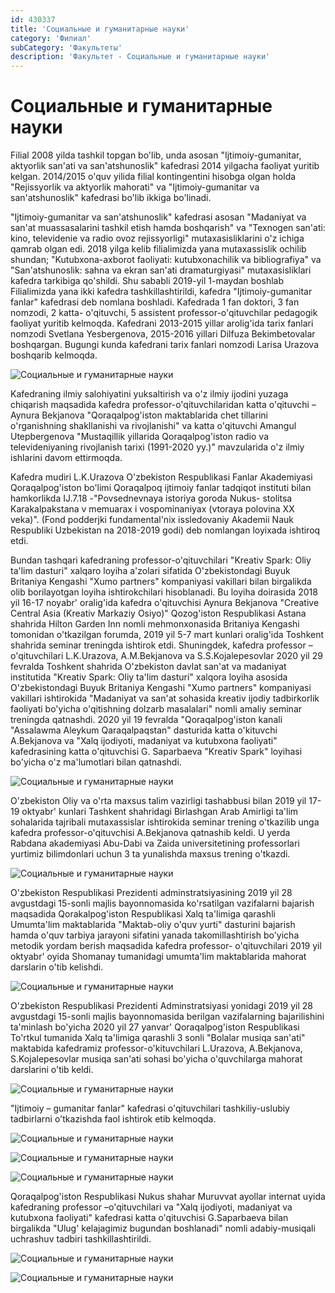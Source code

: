 ```yaml
---
id: 430337
title: 'Социальные и гуманитарные науки'
category: 'Филиал'
subCategory: 'Факультеты'
description: 'Факультет - Социальные и гуманитарные науки'
---
```


# Социальные и гуманитарные науки

Filial 2008 yilda tashkil topgan bo'lib, unda asosan "Ijtimoiy-gumanitar, aktyorlik san'ati va san'atshunoslik" kafedrasi 2014 yilgacha faoliyat yuritib kelgan. 2014/2015 o'quv yilida filial kontingentini hisobga olgan holda "Rejissyorlik va aktyorlik mahorati" va "Ijtimoiy-gumanitar va san'atshunoslik" kafedrasi bo'lib ikkiga bo'linadi.

"Ijtimoiy-gumanitar va san'atshunoslik" kafedrasi asosan "Madaniyat va san'at muassasalarini tashkil etish hamda boshqarish" va "Texnogen san'ati: kino, televidenie va radio ovoz rejissyorligi" mutaxasisliklarini o'z ichiga qamrab olgan edi. 2018 yilga kelib filialimizda yana mutaxassislik ochilib shundan; "Kutubxona-axborot faoliyati: kutubxonachilik va bibliografiya" va "San'atshunoslik: sahna va ekran san'ati dramaturgiyasi" mutaxasisliklari kafedra tarkibiga qo'shildi. Shu sababli 2019-yil 1-maydan boshlab Filialimizda yana ikki kafedra tashkillashtirildi, kafedra "Ijtimoiy-gumanitar fanlar" kafedrasi deb nomlana boshladi. Kafedrada 1 fan doktori, 3 fan nomzodi, 2 katta- o'qituvchi, 5 assistent professor-o'qituvchilar pedagogik faoliyat yuritib kelmoqda. Kafedrani 2013-2015 yillar arolig'ida tarix fanlari nomzodi Svetlana Yesbergenova, 2015-2016 yillari Dilfuza Bekimbetovalar boshqargan. Bugungi kunda kafedrani tarix fanlari nomzodi Larisa Urazova boshqarib kelmoqda.

![Социальные и гуманитарные науки](/page/430337/1.png)

Kafedraning ilmiy salohiyatini yuksaltirish va o'z ilmiy ijodini yuzaga chiqarish maqsadida kafedra professor-o'qituvchilaridan katta o'qituvchi – Aynura Bekjanova "Qoraqalpog'iston maktablarida chet tillarini o'rganishning shakllanishi va rivojlanishi" va katta o'qituvchi Amangul Utepbergenova "Mustaqillik yillarida Qoraqalpog'iston radio va televideniyaning rivojlanish tarixi (1991-2020 yy.)" mavzularida o'z ilmiy ishlarini davom ettirmoqda.

Kafedra mudiri L.K.Urazova O'zbekiston Respublikasi Fanlar Akademiyasi Qoraqalpog'iston bo'limi Qoraqalpoq ijtimoiy fanlar tadqiqot instituti bilan hamkorlikda IJ.7.18 -"Povsednevnaya istoriya goroda Nukus- stolitsa Karakalpakstana v memuarax i vospominaniyax (vtoraya polovina XX veka)". (Fond podderjki fundamental'nix issledovaniy Akademii Nauk Respubliki Uzbekistan na 2018-2019 godi) deb nomlangan loyixada ishtiroq etdi.

Bundan tashqari kafedraning professor-o'qituvchilari "Kreativ Spark: Oliy ta'lim dasturi" xalqaro loyiha a'zolari sifatida O'zbekistondagi Buyuk Britaniya Kengashi "Xumo partners" kompaniyasi vakillari bilan birgalikda olib borilayotgan loyiha ishtirokchilari hisoblanadi. Bu loyiha doirasida 2018 yil 16-17 noyabr' oralig'ida kafedra o'qituvchisi Aynura Bekjanova "Creative Central Asia (Kreativ Markaziy Osiyo)" Qozog'iston Respublikasi Astana shahrida Hilton Garden Inn nomli mehmonxonasida Britaniya Kengashi tomonidan o'tkazilgan forumda, 2019 yil 5-7 mart kunlari oralig'ida Toshkent shahrida seminar treningda ishtirok etdi. Shuningdek, kafedra professor –o'qituvchilari L.K.Urazova, A.M.Bekjanova va S.S.Kojalepesovlar 2020 yil 29 fevralda Toshkent shahrida O'zbekiston davlat san'at va madaniyat institutida "Kreativ Spark: Oliy ta'lim dasturi" xalqora loyiha asosida O'zbekistondagi Buyuk Britaniya Kengashi "Xumo partners" kompaniyasi vakillari ishtirokida "Madaniyat va san'at sohasida kreativ ijodiy tadbirkorlik faoliyati bo'yicha o'qitishning dolzarb masalalari" nomli amaliy seminar treningda qatnashdi. 2020 yil 19 fevralda "Qoraqalpog'iston kanali "Assalawma Aleykum Qaraqalpaqstan" dasturida katta o'kituvchi A.Bekjanova va "Xalq ijodiyoti, madaniyat va kutubxona faoliyati" kafedrasining katta o'qituvchisi G. Saparbaeva "Kreativ Spark" loyihasi bo'yicha o'z ma'lumotlari bilan qatnashdi.

![Социальные и гуманитарные науки](/page/430337/2.png)

O'zbekiston Oliy va o'rta maxsus talim vazirligi tashabbusi bilan 2019 yil 17-19 oktyabr' kunlari Tashkent shahridagi Birlashgan Arab Amirligi ta'lim sohalarida tajribali mutaxassislar ishtirokida seminar trening o'tkazilib unga kafedra professor-o'qituvchisi A.Bekjanova qatnashib keldi. U yerda Rabdana akademiyasi Abu-Dabi va Zaida universitetining professorlari yurtimiz bilimdonlari uchun 3 ta yunalishda maxsus trening o'tkazdi.

![Социальные и гуманитарные науки](/page/430337/3.png)

O'zbekiston Respublikasi Prezidenti adminstratsiyasining 2019 yil 28 avgustdagi 15-sonli majlis bayonnomasida ko'rsatilgan vazifalarni bajarish maqsadida Qorakalpog'iston Respublikasi Xalq ta'limiga qarashli Umumta'lim maktablarida "Maktab-oliy o'quv yurti" dasturini bajarish hamda o'quv tarbiya jarayoni sifatini yanada takomillashtirish bo'yicha metodik yordam berish maqsadida kafedra professor- o'qituvchilari 2019 yil oktyabr' oyida Shomanay tumanidagi umumta'lim maktablarida mahorat darslarin o'tib kelishdi.

![Социальные и гуманитарные науки](/page/430337/4.png)

O'zbekiston Respublikasi Prezidenti Adminstratsiyasi yonidagi 2019 yil 28 avgustdagi 15-sonli majlis bayonnomasida berilgan vazifalarning bajarilishini ta'minlash bo'yicha 2020 yil 27 yanvar' Qoraqalpog'iston Respublikasi To'rtkul tumanida Xalq ta'limiga qarashli 3 sonli "Bolalar musiqa san'ati" maktabida kafedramiz professor-o'kituvchilari L.Urazova, A.Bekjanova, S.Kojalepesovlar musiqa san'ati sohasi bo'yicha o'quvchilarga mahorat darslarini o'tib keldi.

![Социальные и гуманитарные науки](/page/430337/5.png)

"Ijtimoiy – gumanitar fanlar" kafedrasi o'qituvchilari tashkiliy-uslubiy tadbirlarni o'tkazishda faol ishtirok etib kelmoqda.

![Социальные и гуманитарные науки](/page/430337/6.png)

![Социальные и гуманитарные науки](/page/430337/7.png)

![Социальные и гуманитарные науки](/page/430337/8.png)

Qoraqalpog'iston Respublikasi Nukus shahar Muruvvat ayollar internat uyida kafedraning professor –o'qituvchilari va "Xalq ijodiyoti, madaniyat va kutubxona faoliyati" kafedrasi katta o'qituvchisi G.Saparbaeva bilan birgalikda "Ulug' kelajagimiz bugundan boshlanadi" nomli adabiy-musiqali uchrashuv tadbiri tashkillashtirildi.

![Социальные и гуманитарные науки](/page/430337/9.png)

![Социальные и гуманитарные науки](/page/430337/10.png)
